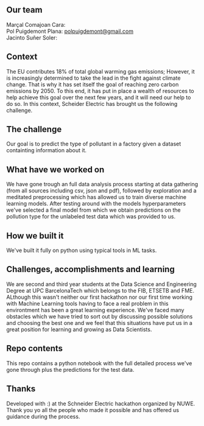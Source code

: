 ## Our team 
Marçal Comajoan Cara: <br />
Pol Puigdemont Plana: polpuigdemont@gmail.com <br />
Jacinto Suñer Soler: <br />

## Context 
The EU contributes 18% of total global warming gas emissions; However, it is increasingly determined to take the lead in the fight against climate change. That is why it has set itself the goal of reaching zero carbon emissions by 2050. To this end, it has put in place a wealth of resources to help achieve this goal over the next few years, and it will need our help to do so. In this context, Scheider Electric has brought us the following challenge.

## The challenge
Our goal is to predict the type of pollutant in a factory given a dataset containting information about it.

## What have we worked on
We have gone trough an full data analysis process starting at data gathering (from all sources including csv, json and pdf), followed by exploration and a meditated preprocessing which has allowed us to train diverse machine learning models. After testing around with the models hyperparameters we've selected a final model from which we obtain predictions on the pollution type for the unlabeled test data which was provided to us. 


## How we built it
We've built it fully on python using typical tools in ML tasks.

## Challenges, accomplishments and learning
We are second and third year students at the Data Science and Engineering Degree at UPC BarcelonaTech which belongs to the FIB, ETSETB and FME. ALthough this wasn't neither our first hackathon nor our first time working with Machine Learning tools having to face a real problem in this environtment has been a great learning experience. We've faced many obstacles which we have tried to sort out by discussing possible solutions and choosing the best one and we feel that this situations have put us in a great position for learning and growing as Data Scientists.

## Repo contents
This repo contains a python notebook with the full detailed process we've gone through plus the predictions for the test data.

## Thanks
Developed with :) at the Schneider Electric hackathon organized by NUWE. Thank you yo all the people who made it possible and has offered us guidance during the process.
